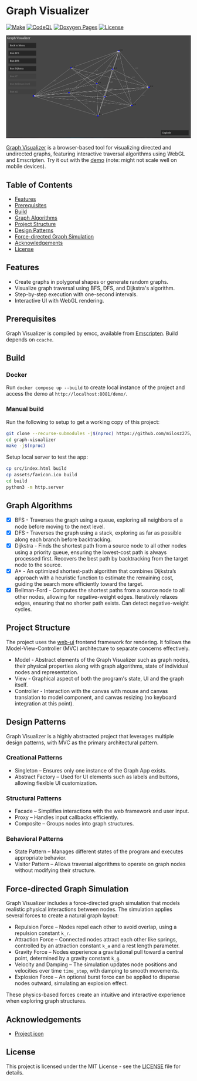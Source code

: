 # Graph Visualizer

[![Make](https://github.com/milosz275/graph-visualizer/actions/workflows/makefile.yml/badge.svg)](https://github.com/milosz275/graph-visualizer/actions/workflows/makefile.yml)
[![CodeQL](https://github.com/milosz275/graph-visualizer/actions/workflows/codeql.yml/badge.svg)](https://github.com/milosz275/graph-visualizer/actions/workflows/codeql.yml)
[![Doxygen Pages](https://github.com/milosz275/graph-visualizer/actions/workflows/doxygen-pages.yml/badge.svg)](https://github.com/milosz275/graph-visualizer/actions/workflows/doxygen-pages.yml)
[![License](https://img.shields.io/github/license/milosz275/graph-visualizer)](/LICENSE)

![Logo](assets/logo.png)

[Graph Visualizer](https://github.com/milosz275/graph-visualizer) is a browser-based tool for visualizing directed and undirected graphs, featuring interactive traversal algorithms using WebGL and Emscripten. Try it out with the [demo](https://milosz275.github.io/graph-visualizer/demo) (note: might not scale well on mobile devices).

## Table of Contents

- [Features](#features)
- [Prerequisites](#prerequisites)
- [Build](#build)
- [Graph Algorithms](#graph-algorithms)
- [Project Structure](#project-structure)
- [Design Patterns](#design-patterns)
- [Force-directed Graph Simulation](#force-directed-graph-simulation)
- [Acknowledgements](#acknowledgements)
- [License](#license)

## Features

- Create graphs in polygonal shapes or generate random graphs.
- Visualize graph traversal using BFS, DFS, and Dijkstra's algorithm.
- Step-by-step execution with one-second intervals.
- Interactive UI with WebGL rendering.

## Prerequisites

Graph Visualizer is compiled by emcc, available from [Emscripten](https://emscripten.org/). Build depends on `ccache`.

## Build

### Docker

Run `docker compose up --build` to create local instance of the project and access the demo at `http://localhost:8081/demo/`.

### Manual build

Run the following to setup to get a working copy of this project:

```bash
git clone --recurse-submodules -j$(nproc) https://github.com/milosz275/graph-visualizer
cd graph-visualizer
make -j$(nproc)
```

Setup local server to test the app:

```bash
cp src/index.html build
cp assets/favicon.ico build
cd build
python3 -m http.server
```

## Graph Algorithms

- [x] BFS - Traverses the graph using a queue, exploring all neighbors of a node before moving to the next level.
- [x] DFS - Traverses the graph using a stack, exploring as far as possible along each branch before backtracking.
- [x] Dijkstra - Finds the shortest path from a source node to all other nodes using a priority queue, ensuring the lowest-cost path is always processed first. Recovers the best path by backtracking from the target node to the source.
- [x] A* - An optimized shortest-path algorithm that combines Dijkstra’s approach with a heuristic function to estimate the remaining cost, guiding the search more efficiently toward the target.
- [x] Bellman-Ford - Computes the shortest paths from a source node to all other nodes, allowing for negative-weight edges. Iteratively relaxes edges, ensuring that no shorter path exists. Can detect negative-weight cycles.

## Project Structure

The project uses the [web-ui](https://github.com/milosz275/web-ui) frontend framework for rendering. It follows the Model-View-Controller (MVC) architecture to separate concerns effectively.

- Model - Abstract elements of the Graph Visualizer such as graph nodes, their physical properties along with graph algorithms, state of individual nodes and representation.
- View - Graphical aspect of both the program's state, UI and the graph itself.
- Controller - Interaction with the canvas with mouse and canvas translation to model component, and canvas resizing (no keyboard integration at this point).

## Design Patterns

Graph Visualizer is a highly abstracted project that leverages multiple design patterns, with MVC as the primary architectural pattern.

### Creational Patterns

- Singleton – Ensures only one instance of the Graph App exists.
- Abstract Factory – Used for UI elements such as labels and buttons, allowing flexible UI customization.

### Structural Patterns

- Facade – Simplifies interactions with the web framework and user input.
- Proxy – Handles input callbacks efficiently.
- Composite – Groups nodes into graph structures.

### Behavioral Patterns

- State Pattern – Manages different states of the program and executes appropriate behavior.
- Visitor Pattern – Allows traversal algorithms to operate on graph nodes without modifying their structure.

## Force-directed Graph Simulation

Graph Visualizer includes a force-directed graph simulation that models realistic physical interactions between nodes. The simulation applies several forces to create a natural graph layout:

- Repulsion Force – Nodes repel each other to avoid overlap, using a repulsion constant `k_r`.
- Attraction Force – Connected nodes attract each other like springs, controlled by an attraction constant `k_a` and a rest length parameter.
- Gravity Force – Nodes experience a gravitational pull toward a central point, determined by a gravity constant `k_g`.
- Velocity and Damping – The simulation updates node positions and velocities over time `time_step`, with damping to smooth movements.
- Explosion Force – An optional burst force can be applied to disperse nodes outward, simulating an explosion effect.

These physics-based forces create an intuitive and interactive experience when exploring graph structures.

## Acknowledgements

- [Project icon](https://www.svgrepo.com/svg/451006/knowledge-graph)

## License

This project is licensed under the MIT License - see the [LICENSE](https://github.com/milosz275/graph-visualizer/blob/main/LICENSE) file for details.
